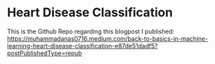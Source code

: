 # Heart Disease Classification
This is the Github Repo regarding this blogpost I published: https://muhammadanas0716.medium.com/back-to-basics-in-machine-learning-heart-disease-classification-e87de51dadf5?postPublishedType=repub
